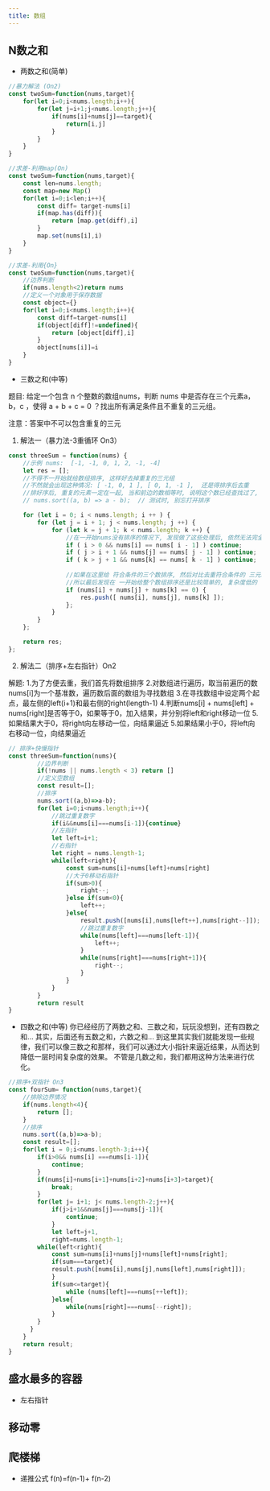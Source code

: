 ```yaml
---
title: 数组
---
```



## N数之和

- 两数之和(简单)

```js
//暴力解法 (On2)
const twoSum=function(nums,target){
    for(let i=0;i<nums.length;i++){
        for(let j=i+1;j<nums.length;j++){
            if(nums[i]+nums[j]==target){
                return[i,j]
            }
        }
    }
}

//求差-利用map(On)
const twoSum=function(nums,target){
    const len=nums.length;
    const map=new Map()
    for(let i=0;i<len;i++){
        const diff= target-nums[i]
        if(map.has(diff)){
            return [map.get(diff),i]
        }
        map.set(nums[i],i)
    }
}

//求差-利用{On}
const twoSum=function(nums,target){
    //边界判断
    if(nums.length<2)return nums
    //定义一个对象用于保存数据
    const object={}
    for(let i=0;i<nums.length;i++){
        const diff=target-nums[i]
        if(object[diff]!=undefined){
            return [object[diff],i]
        }
        object[nums[i]]=i
    }
}

```

- 三数之和(中等)

题目:
给定一个包含 n 个整数的数组nums，判断 nums 中是否存在三个元素a，b，c ，使得 a + b + c = 0 ？找出所有满足条件且不重复的三元组。

注意：答案中不可以包含重复的三元

1. 解法一（暴力法-3重循环 On3）

```js
const threeSum = function(nums) {
    //示例 nums:  [-1, -1, 0, 1, 2, -1, -4]
    let res = [];
    //不得不一开始就给数组排序, 这样好去掉重复的三元组
    //不然就会出现这种情况: [ -1, 0, 1 ], [ 0, 1, -1 ],  还是得排序后去重
    //排好序后, 重复的元素一定在一起, 当和前边的数相等时, 说明这个数已经查找过了, 就不必查找了
    // nums.sort((a, b) => a - b);  // 测试时, 别忘打开排序

    for (let i = 0; i < nums.length; i ++ ) {
        for (let j = i + 1; j < nums.length; j ++) {
            for (let k = j + 1; k < nums.length; k ++) {
                //在一开始nums没有排序的情况下, 发现做了这些处理后, 依然无法完全避免 重复的三元组
                if ( i > 0 && nums[i] == nums[ i - 1] ) continue;
                if ( j > i + 1 && nums[j] == nums[ j - 1] ) continue;
                if ( k > j + 1 && nums[k] == nums[ k - 1] ) continue;
                
                //如果在这里给 符合条件的三个数排序, 然后对比去重符合条件的 三元组, 这样更复杂了
                //所以最后发现在 一开始给整个数组排序还是比较简单的, 复杂度低的
                if (nums[i] + nums[j] + nums[k] == 0) {
                    res.push([ nums[i], nums[j], nums[k] ]);
                };
            }
        }
    };

    return res;
};
```

2. 解法二（排序+左右指针）On2

解题:
1.为了方便去重，我们首先将数组排序
2.对数组进行遍历，取当前遍历的数nums[i]为一个基准数，遍历数后面的数组为寻找数组
3.在寻找数组中设定两个起点，最左侧的left(i+1)和最右侧的right(length-1)
4.判断nums[i] + nums[left] + nums[right]是否等于0，如果等于0，加入结果，并分别将left和right移动一位
5.如果结果大于0，将right向左移动一位，向结果逼近
5.如果结果小于0，将left向右移动一位，向结果逼近

```js
// 排序+快慢指针
const threeSum=function(nums){
        //边界判断
        if(!nums || nums.length < 3) return []
        //定义空数组
        const result=[];
        //排序
        nums.sort((a,b)=>a-b);
        for(let i=0;i<nums.length;i++){
            //跳过重复数字
            if(i&&nums[i]===nums[i-1]){continue}
            //左指针
            let left=i+1;
            //右指针
            let right = nums.length-1;
            while(left<right){
                const sum=nums[i]+nums[left]+nums[right]
                //大于0移动右指针
                if(sum>0){
                    right--;
                }else if(sum<0){
                    left++;
                }else{
                    result.push([nums[i],nums[left++],nums[right--]]);
                    //跳过重复数字
                    while(nums[left]===nums[left-1]){
                        left++;
                    }
                    while(nums[right]===nums[right+1]){
                        right--;
                    }
                }
            }
        }
        return result
}
```

- 四数之和(中等)
你已经经历了两数之和、三数之和，玩玩没想到，还有四数之和...
其实，后面还有五数之和，六数之和...
到这里其实我们就能发现一些规律，我们可以像三数之和那样，我们可以通过大小指针来逼近结果，从而达到降低一层时间复杂度的效果。
不管是几数之和，我们都用这种方法来进行优化。

```js
//排序+双指针 On3
const fourSum= function(nums,target){
    //排除边界情况
    if(nums.length<4){
        return [];
    }
    //排序
    nums.sort((a,b)=>a-b);
    const result=[];
    for(let i = 0;i<nums.length-3;i++){
        if(i>0&& nums[i] ===nums[i-1]){
            continue;
        }
        if(nums[i]+nums[i+1]+nums[i+2]+nums[i+3]>target){
            break;
        }
        for(let j= i+1; j< nums.length-2;j++){
            if(j>i+1&&nums[j]===nums[j-1]){
                continue;
            }
            let left=j+1,
            right=nums.length-1;
        while(left<right){
            const sum=nums[i]+nums[j]+nums[left]+nums[right];
            if(sum===target){
            result.push([nums[i],nums[j],nums[left],nums[right]]);
            }
            if(sum<=target){
                while (nums[left]===nums[++left]);
            }else{
                while(nums[right]===nums[--right]);
            }
        }        
      }
    }
    return result;
}
```

## 盛水最多的容器

- 左右指针






## 移动零




## 爬楼梯

- 递推公式 f(n)=f(n-1)+ f(n-2)
